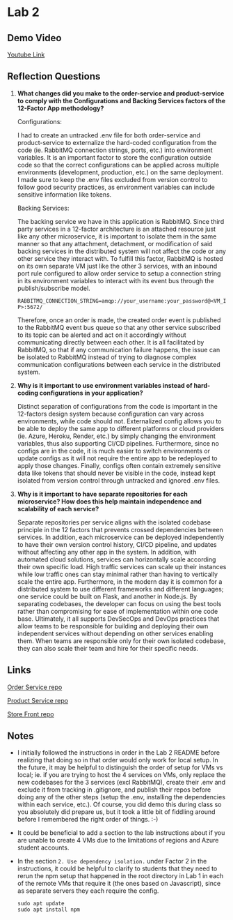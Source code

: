 # Lab 2

## Demo Video

[Youtube Link](https://youtu.be/sF1HTsj0zmQ)

## Reflection Questions

1. **What changes did you make to the order-service and product-service to comply with the Configurations and Backing Services factors of the 12-Factor App methodology?**

    Configurations:

    I had to create an untracked .env file for both order-service and product-service to externalize the hard-coded configuration from the code (ie. RabbitMQ connection strings, ports, etc.) into environment variables. It is an important factor to store the configuration outside code so that the correct configurations can be applied across multiple environments (development, production, etc.) on the same deployment. I made sure to keep the .env files excluded from version control to follow good security practices, as environment variables can include sensitive information like tokens.

    Backing Services:

    The backing service we have in this application is RabbitMQ. Since third party services in a 12-factor architecture is an attached resource just like any other microservice, it is important to isolate them in the same manner so that any attachment, detachment, or modification of said backing services in the distributed system will not affect the code or any other service they interact with. To fulfill this factor, RabbitMQ is hosted on its own separate VM just like the other 3 services, with an inbound port rule configured to allow order service to setup a connection string in its environment variables to interact with its event bus through the publish/subscribe model.

    `RABBITMQ_CONNECTION_STRING=amqp://your_username:your_password@<VM_IP>:5672/`

    Therefore, once an order is made, the created order event is published to the RabbitMQ event bus queue so that any other service subscribed to its topic can be alerted and act on it accordingly without communicating directly between each other. It is all facilitated by RabbitMQ, so that if any communication failure happens, the issue can be isolated to RabbitMQ instead of trying to diagnose complex communication configurations between each service in the distributed system.

2. **Why is it important to use environment variables instead of hard-coding configurations in your application?**

    Distinct separation of configurations from the code is important in the 12-factors design system because configuration can vary across environments, while code should not. Externalized config allows you to be able to deploy the same app to different platforms or cloud providers (ie. Azure, Heroku, Render, etc.) by simply changing the environment variables, thus also supporting CI/CD pipelines. Furthermore, since no configs are in the code, it is much easier to switch environments or update configs as it will not require the entire app to be redeployed to apply those changes. Finally, configs often contain extremely sensitive data like tokens that should never be visible in the code, instead kept isolated from version control through untracked and ignored .env files.

3. **Why is it important to have separate repositories for each microservice? How does this help maintain independence and scalability of each service?**

    Separate repositories per service aligns with the isolated codebase principle in the 12 factors that prevents crossed dependencies between services. In addition, each microservice can be deployed independently to have their own version control history, CI/CD pipeline, and updates without affecting any other app in the system. In addition, with automated cloud solutions, services can horizontally scale according their own specific load. High traffic services can scale up their instances while low traffic ones can stay minimal rather than having to vertically scale the entire app. Furthermore, in the modern day it is common for a distributed system to use different frameworks and different languages; one service could be built on Flask, and another in Node.js. By separating codebases, the developer can focus on using the best tools rather than compromising for ease of implementation within one code base. Ultimately, it all supports DevSecOps and DevOps practices that allow teams to be responsible for building and deploying their own independent services without depending on other services enabling them. When teams are responsible only for their own isolated codebase, they can also scale their team and hire for their specific needs.

## Links

[Order Service repo](https://github.com/AliceYangAC/order-service)

[Product Service repo](https://github.com/AliceYangAC/product-service)

[Store Front repo](https://github.com/AliceYangAC/store-front)

## Notes

- I initially followed the instructions in order in the Lab 2 README before realizing that doing so in that order would only work for local setup. In the future, it may be helpful to distinguish the order of setup for VMs vs local; ie. if you are trying to host the 4 services on VMs, only replace the new codebases for the 3 services (excl RabbitMQ), create their .env and exclude it from tracking in .gitignore, and publish their repos before doing any of the other steps (setup the .env, installing the dependencies within each service, etc.). Of course, you did demo this during class so you absolutely did prepare us, but it took a little bit of fiddling around before I remembered the right order of things. :-)
- It could be beneficial to add a section to the lab instructions about if you are unable to create 4 VMs due to the limitations of regions and Azure student accounts.
- In the section `2. Use dependency isolation.` under Factor 2 in the instructions, it could be helpful to clarify to students that they need to rerun the npm setup that happened in the root directory in Lab 1 in each of the remote VMs that require it (the ones based on Javascript), since as separate servers they each require the config.

    ```text
    sudo apt update
    sudo apt install npm
    ```
